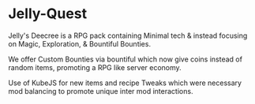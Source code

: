 # Jelly-Quest
Jelly's Deecree is a RPG pack containing Minimal tech & instead focusing on Magic, Exploration, & Bountiful Bounties.
 

We offer Custom Bounties via bountiful which now give coins instead of random items, promoting a RPG like server economy.
 

Use of KubeJS for new items and recipe Tweaks which were necessary mod balancing to promote unique inter mod interactions.
